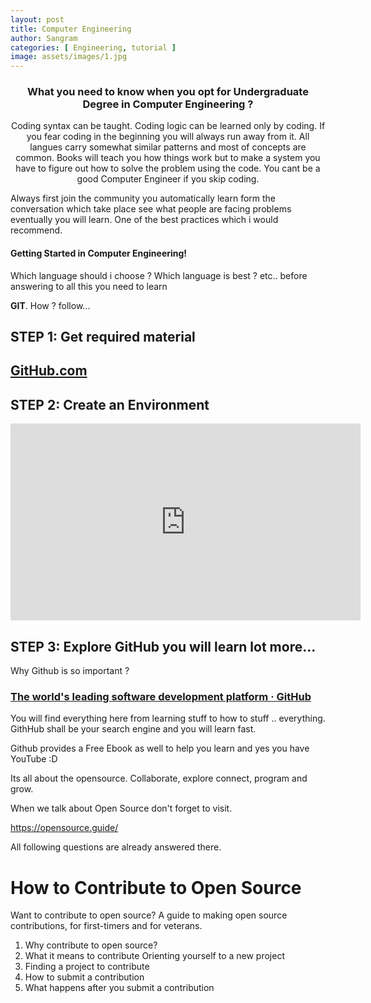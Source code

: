 ```yaml
---
layout: post
title: Computer Engineering
author: Sangram
categories: [ Engineering, tutorial ]
image: assets/images/1.jpg
---
```


<h3 style="text-align: center;">What you need to know when you opt for Undergraduate Degree in Computer Engineering ?</h3>
<p style="text-align: center;">Coding syntax can be taught. Coding logic can be learned only by coding. If you fear coding in the beginning you will always run away from it. All langues carry somewhat similar patterns and most of concepts are common. Books will teach you how things work but to make a system you have to figure out how to solve the problem using the code. You cant be a good Computer Engineer if you skip coding.</p>
Always first join the community you automatically learn form the conversation which take place see what people are facing problems eventually you will learn. One of the best practices which i would recommend.

<h4>Getting Started in Computer Engineering!</h4>
Which language should i choose ? Which language is best ? etc.. before answering to all this you need to learn 

<strong>GIT</strong>. How ? follow...
<h2>STEP 1: Get required material</h2>
<h2><a href="education.github.com/pack">GitHub.com<amp-img class="aligncenter size-large wp-image-156" src="http://wdevops.com/wp-content/uploads/2017/04/Github-education-pack-1024x405.png" alt="" width="900" height="356" /></a></h2>
<h2 class="lead" style="text-align: left;">STEP 2: Create an Environment</h2>
<iframe width="560" height="315" src="https://www.youtube.com/embed/ChA_zph7aao" frameborder="0" allowfullscreen="allowfullscreen"></iframe>
<h2 class="lead" style="text-align: left;">STEP 3: Explore GitHub you will learn lot more...<span style="color: #99cc00;"></span></h2>

Why Github is so important ?
<h3 class="r"><a href="https://github.com/" ping="/url?sa=t&amp;source=web&amp;rct=j&amp;url=https://github.com/&amp;ved=2ahUKEwjy75aZv9DcAhWTdn0KHfEmAQoQFjAQegQICBAB">The world's leading software development platform · GitHub</a></h3>
You will find everything here from learning stuff to how to stuff .. everything. GithHub shall be your search engine and you will learn fast.

Github provides a Free Ebook as well to help you learn and yes you have YouTube :D

Its all about the opensource. Collaborate, explore connect, program and grow.

When we talk about Open Source don't forget to visit.

https://opensource.guide/

All following questions are already answered there.
<h1 class="alt-h1 lh-condensed text-center mb-3">How to Contribute to Open Source</h1>
<p class="lead text-center text-gray col-md-8 mx-auto mb-4 position-relative">Want to contribute to open source? A guide to making open source contributions, for first-timers and for veterans.</p>

<ol>
 	<li><span>Why contribute to open source?</span></li>
 	<li>What it means to contribute Orienting yourself to a new project</li>
 	<li>Finding a project to contribute</li>
 	<li>How to submit a contribution</li>
 	<li>What happens after you submit a contribution</li>
</ol>
